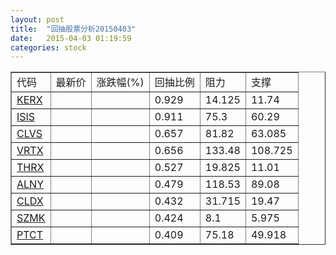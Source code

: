 ```yaml
---
layout: post
title:  "回抽股票分析20150403"
date:   2015-04-03 01:19:59
categories: stock
---
```

<script type="text/javascript">
var stockList = []
stockList.push('gb_kerx');
stockList.push('gb_isis');
stockList.push('gb_clvs');
stockList.push('gb_vrtx');
stockList.push('gb_thrx');
stockList.push('gb_alny');
stockList.push('gb_cldx');
stockList.push('gb_szmk');
stockList.push('gb_ptct');
</script>
<table border="1">
 <tr>
 <td>代码</td>
 <td>最新价</td>
 <td>涨跌幅(%)</td>
 <td>回抽比例</td>
 <td>阻力</td>
 <td>支撑</td>
</tr>
  <tr id="kerx">
  <td><a href="http://stock.finance.sina.com.cn/usstock/quotes/KERX.html" target="_blank">KERX</a></td><td></td><td></td><td>0.929</td><td>14.125</td><td>11.74</td></tr>
  <tr id="isis">
  <td><a href="http://stock.finance.sina.com.cn/usstock/quotes/ISIS.html" target="_blank">ISIS</a></td><td></td><td></td><td>0.911</td><td>75.3</td><td>60.29</td></tr>
  <tr id="clvs">
  <td><a href="http://stock.finance.sina.com.cn/usstock/quotes/CLVS.html" target="_blank">CLVS</a></td><td></td><td></td><td>0.657</td><td>81.82</td><td>63.085</td></tr>
  <tr id="vrtx">
  <td><a href="http://stock.finance.sina.com.cn/usstock/quotes/VRTX.html" target="_blank">VRTX</a></td><td></td><td></td><td>0.656</td><td>133.48</td><td>108.725</td></tr>
  <tr id="thrx">
  <td><a href="http://stock.finance.sina.com.cn/usstock/quotes/THRX.html" target="_blank">THRX</a></td><td></td><td></td><td>0.527</td><td>19.825</td><td>11.01</td></tr>
  <tr id="alny">
  <td><a href="http://stock.finance.sina.com.cn/usstock/quotes/ALNY.html" target="_blank">ALNY</a></td><td></td><td></td><td>0.479</td><td>118.53</td><td>89.08</td></tr>
  <tr id="cldx">
  <td><a href="http://stock.finance.sina.com.cn/usstock/quotes/CLDX.html" target="_blank">CLDX</a></td><td></td><td></td><td>0.432</td><td>31.715</td><td>19.47</td></tr>
  <tr id="szmk">
  <td><a href="http://stock.finance.sina.com.cn/usstock/quotes/SZMK.html" target="_blank">SZMK</a></td><td></td><td></td><td>0.424</td><td>8.1</td><td>5.975</td></tr>
  <tr id="ptct">
  <td><a href="http://stock.finance.sina.com.cn/usstock/quotes/PTCT.html" target="_blank">PTCT</a></td><td></td><td></td><td>0.409</td><td>75.18</td><td>49.918</td></tr>
</table>
